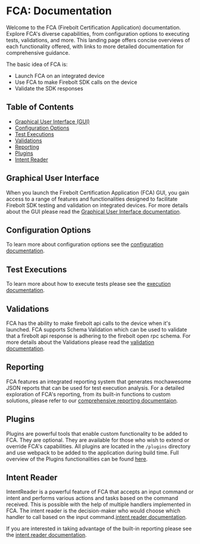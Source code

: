 # FCA: Documentation

Welcome to the FCA (Firebolt Certification Application) documentation. Explore FCA's diverse capabilities, from configuration options to executing tests, validations, and more. This landing page offers concise overviews of each functionality offered, with links to more detailed documentation for comprehensive guidance.

The basic idea of FCA is:

- Launch FCA on an integrated device
- Use FCA to make Firebolt SDK calls on the device
- Validate the SDK responses

## Table of Contents

- [Graphical User Interface (GUI)](#graphical-user-interface)
- [Configuration Options](#configuration-options)
- [Test Executions](#test-executions)
- [Validations](#validations)
- [Reporting](#reporting)
- [Plugins](#plugins)
- [Intent Reader](#intent-reader)

## Graphical User Interface

When you launch the Firebolt Certification Application (FCA) GUI, you gain access to a range of features and functionalities designed to facilitate Firebolt SDK testing and validation on integrated devices. For more details about the GUI please read the [Graphical User Interface documentation](GUI.md).

## Configuration Options

To learn more about configuration options see the [configuration documentation](./Configurations.md).

## Test Executions

To learn more about how to execute tests please see the [execution documentation](./Execution.md).

## Validations

FCA has the ability to make firebolt api calls to the device when it's launched. FCA supports Schema Validation which can be used to validate that a firebolt api response is adhering to the firebolt open rpc schema. For more details about the Validations please read the [validation documentation](./Validations.md).

## Reporting

FCA features an integrated reporting system that generates mochawesome JSON reports that can be used for test execution analysis. For a detailed exploration of FCA's reporting, from its built-in functions to custom solutions, please refer to our [comprehensive reporting documentaion](./Reporting.md).

## Plugins

Plugins are powerful tools that enable custom functionality to be added to FCA. They are optional. They are available for those who wish to extend or override FCA's capabilities. All plugins are located in the `/plugins` directory and use webpack to be added to the application during build time. Full overview of the Plugins functionalities can be found [here](plugins/Plugins.md).

## Intent Reader
IntentReader is a powerful feature of FCA that accepts an input command or intent and performs various actions and tasks based on the command received. This is possible with the help of multiple handlers implemented in FCA. The intent reader is the decision-maker who would choose which handler to call based on the input command.[intent reader documentation](./IntentReader.md).


If you are interested in taking advantage of the built-in reporting please see the [intent reader documentation](./IntentReader.md).
